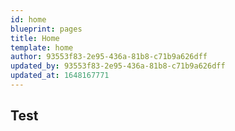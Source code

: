 ```yaml
---
id: home
blueprint: pages
title: Home
template: home
author: 93553f83-2e95-436a-81b8-c71b9a626dff
updated_by: 93553f83-2e95-436a-81b8-c71b9a626dff
updated_at: 1648167771
---
```

## Test